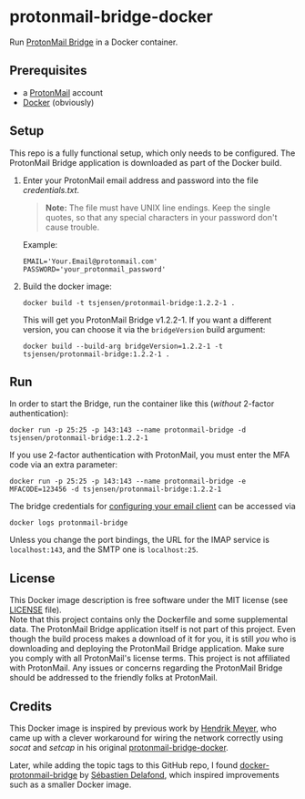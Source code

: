 # protonmail-bridge-docker

Run [ProtonMail Bridge](https://protonmail.com/bridge/) in a Docker container.

## Prerequisites

- a [ProtonMail](https://protonmail.com/) account
- [Docker](https://www.docker.com/) (obviously)

## Setup

This repo is a fully functional setup, which only needs to be configured. The ProtonMail Bridge application is
downloaded as part of the Docker build.

1. Enter your ProtonMail email address and password into the file *credentials.txt*.
   > **Note:** The file must have UNIX line endings. Keep the single quotes, so that any special characters in your
     password don't cause trouble.

   Example:
   
       EMAIL='Your.Email@protonmail.com'
       PASSWORD='your_protonmail_password'

2. Build the docker image:

       docker build -t tsjensen/protonmail-bridge:1.2.2-1 .

   This will get you ProtonMail Bridge v1.2.2-1. If you want a different version, you can choose it via the
   `bridgeVersion` build argument:

       docker build --build-arg bridgeVersion=1.2.2-1 -t tsjensen/protonmail-bridge:1.2.2-1 .

## Run

In order to start the Bridge, run the container like this (*without* 2-factor authentication):

    docker run -p 25:25 -p 143:143 --name protonmail-bridge -d tsjensen/protonmail-bridge:1.2.2-1

If you use 2-factor authentication with ProtonMail, you must enter the MFA code via an extra parameter:

    docker run -p 25:25 -p 143:143 --name protonmail-bridge -e MFACODE=123456 -d tsjensen/protonmail-bridge:1.2.2-1

The bridge credentials for [configuring your email client](https://protonmail.com/bridge/clients) can be accessed via

    docker logs protonmail-bridge

Unless you change the port bindings, the URL for the IMAP service is `localhost:143`, and the SMTP one is
`localhost:25`.


## License

This Docker image description is free software under the MIT license (see [LICENSE](LICENSE) file).  
Note that this project contains only the Dockerfile and some supplemental data. The ProtonMail Bridge application itself
is not part of this project. Even though the build process makes a download of it for you, it is still *you* who is
downloading and deploying the ProtonMail Bridge application. Make sure you comply with all ProtonMail's license terms.
This project is not affiliated with ProtonMail. Any issues or concerns regarding the ProtonMail Bridge should be addressed
to the friendly folks at ProtonMail.


## Credits

This Docker image is inspired by previous work by [Hendrik Meyer](https://gitlab.com/T4cC0re), who came up with a
clever workaround for wiring the network correctly using *socat* and *setcap* in his original
[protonmail-bridge-docker](https://gitlab.com/T4cC0re/protonmail-bridge-docker).

Later, while adding the topic tags to this GitHub repo, I found
[docker-protonmail-bridge](https://github.com/sdelafond/docker-protonmail-bridge) by
[S&eacute;bastien Delafond](https://github.com/sdelafond), which inspired improvements such as a smaller Docker image.

